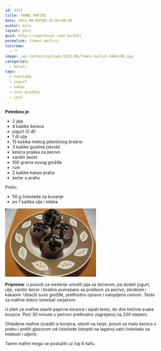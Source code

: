 ```yaml
---
id: 3323
title: TAMNI MAFINI
date: 2012-06-04T09:16:03+00:00
author: mila
layout: post
guid: http://superkuvar.com/?p=3323
permalink: /tamni-mafini/
totvreme:
  - ""
image: /wp-content/uploads/2012/06/Tamni-mafini-940x198.jpg
categories:
  - kolači
tags:
  - čokolada
  - jogurt
  - kakao
  - suvo groždje
  - jaja
---
```

**Potrebno je**:

  * 2 jaja
  * 4 kašike šećera
  * jogurt (2 dl)
  * 1 dl ulja
  * 15 kašika mekog pšeničnog brašna
  * 3 kašike gustina (skrob)
  * kesica praška za pecivo
  * vanilin šećer
  * 100 grama suvog grožđa
  * rum
  * 2 kašike kakao praha
  * šećer u prahu

Preliv:

  * 50 g čokolade za kuvanje
  * po 1 kašika ulja i mleka

<img class="alignnone size-medium wp-image-3332" title="Tamni mafini" src="/wp-content/uploads/2012/06/Tamni-mafini-300x225.jpg" alt="" width="300" height="225" /> 

**Priprema**: u posudi za mešenje umutiti jaja sa šećerom, pa dodati jogurt, ulje, vanilin šećer i brašno pomešano sa praškom za pecivo, skrobom i kakaom. Ubaciti suvo grožđe, prethodno oprano i natopljeno rumom. Testo za mafine dobro izmešati varjačom.

U pleh za mafine staviti papirne korpice i sipati testo, do dve trećine svake korpice. Peći 30 minuta u pećnici prethodno zagrejanoj na 200 stepeni.

Ohlađene mafine izvaditi iz korpica, staviti na tanjir, posuti sa malo šećera u prahu i preliti glazurom od čokolade (istopiti na laganoj vatri čokoladu sa mlekom i uljem).

Tamni mafini mogu se poslužiti uz čaj ili kafu.